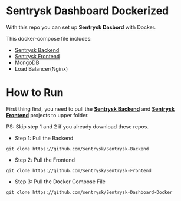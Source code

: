 # Sentrysk Dashboard Dockerized
With this repo you can set up **Sentrysk Dasbord** with Docker.

This docker-compose file includes:
- [Sentrysk Backend](https://github.com/sentrysk/Sentrysk-Backend)
- [Sentrysk Frontend](https://github.com/sentrysk/Sentrysk-Frontend)
- MongoDB
- Load Balancer(Nginx)

# How to Run
First thing first, you need to pull the **[Sentrysk Backend](https://github.com/sentrysk/Sentrysk-Backend)** and **[Sentrysk Frontend](https://github.com/sentrysk/Sentrysk-Frontend)** projects to upper folder.

PS: Skip step 1 and 2 if you already download these repos.

- Step 1: Pull the Backend
```
git clone https://github.com/sentrysk/Sentrysk-Backend
```

- Step 2: Pull the Frontend
```
git clone https://github.com/sentrysk/Sentrysk-Frontend
```

- Step 3: Pull the Docker Compose File
```
git clone https://github.com/sentrysk/Sentrysk-Dashboard-Docker
```
